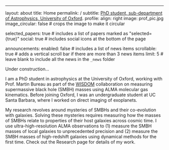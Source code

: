 ---
layout: about
title: Home
permalink: /
subtitle: <a href='#'>PhD student, sub-department of Astrophysics, University of Oxford</a>.
profile:
  align: right
  image: prof_pic.jpg
  image_circular: false # crops the image to make it circular

selected_papers: true # includes a list of papers marked as "selected={true}"
social: true # includes social icons at the bottom of the page

announcements:
  enabled: false # includes a list of news items
  scrollable: true # adds a vertical scroll bar if there are more than 3 news items
  limit: 5 # leave blank to include all the news in the `_news` folder

Under construction...

I am a PhD student in astrophysics at the University of Oxford, working with Prof. Martin Bureau as part of the [WISDOM](https://wisdom-project.org/) collaboration on measuring supermassive black hole (SMBH) masses using ALMA molecular gas kinematics. Before joining Oxford, I was an undergraduate student at UC Santa Barbara, where I worked on direct imaging of exoplanets.

My research revolves around mysteries of SMBHs and their co-evolution with galaxies. Solving these mysteries requires measuring how the masses of SMBHs relate to properties of their host galaxies across cosmic time. I use ultra-high-resolution ALMA observations to (1) measure the SMBH masses of local galaxies to unprecedented precision and (2) measure the SMBH masses of high-redshift galaxies using dynamical methods for the first time. Check out the Research page for details of my work.
